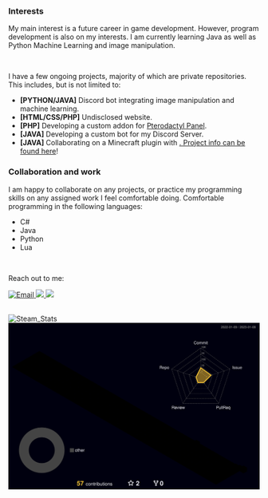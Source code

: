 <h3>Interests</h3>
<p>My main interest is a future career in game development. However, program development is also on my interests.
I am currently learning Java as well as Python Machine Learning and image manipulation.</p>
<br>
<p>I have a few ongoing projects, majority of which are private repositories. This includes, but is not limited to:
<ul>
<li><b>[PYTHON/JAVA]</b> Discord bot integrating image manipulation and machine learning.</li>
<li><b>[HTML/CSS/PHP]</b> Undisclosed website.</li>
<li><b>[PHP]</b> Developing a custom addon for <a href="https://github.com/pterodactyl/panel">Pterodactyl Panel</a>.</li>
<li><b>[JAVA]</b> Developing a custom bot for my Discord Server.</li>
<li><b>[JAVA]</b> Collaborating on a Minecraft plugin with <a href="https://github.com/DevPanada>DevPanda"</a>. Project info can be found <a href="https://github.com/Minecraft-Modded-War/">here</a>!</li>
</ul>

<h3>Collaboration and work</h3>
<p>I am happy to collaborate on any projects, or practice my programming skills on any assigned work I feel comfortable doing.
Comfortable programming in the following languages:</p>
<ul>
<li>C#</li>
<li>Java</li>
<li>Python</li>
<li>Lua</li>
</ul>

<br>
<p>Reach out to me:</p><a href="mailto:marcelbarlik@gmail.com">
  <img src="https://img.shields.io/badge/Email-%23EEEEFF.svg?logoColor=black&logo=gmail&style=for-the-badge" alt="Email">
</a>
<a href="https://www.reddit.com/user/Supermarcel10/">
  <img src="https://img.shields.io/badge/Reddit-%23FF4500.svg?logo=Reddit&logoColor=white&style=for-the-badge">
</a>
<a href="https://discordapp.com/users/172360122197082115">
  <img src="https://img.shields.io/badge/Discord-%237289DA.svg?logo=Discord&logoColor=white&style=for-the-badge">
</a>
<br><br>

![Steam_Stats](https://steam-stat.vercel.app/api?profileName=Supermarcel10)
![Commit_Stats](https://raw.githubusercontent.com/Supermarcel10/Supermarcel10/main/profile-3d-contrib/profile-night-rainbow.svg)
